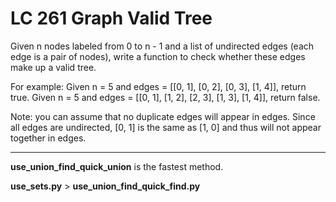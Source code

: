 # LC 261 Graph Valid Tree

Given n nodes labeled from 0 to n - 1 and a list of undirected edges (each edge is a pair of nodes), 
write a function to check whether these edges make up a valid tree.

For example:
Given n = 5 and edges = [[0, 1], [0, 2], [0, 3], [1, 4]], return true.
Given n = 5 and edges = [[0, 1], [1, 2], [2, 3], [1, 3], [1, 4]], return false.

Note: you can assume that no duplicate edges will appear in edges. Since all edges are undirected, 
[0, 1] is the same as [1, 0] and thus will not appear together in edges.

---

**use_union_find_quick_union** is the fastest method.

**use_sets.py** > **use_union_find_quick_find.py**
